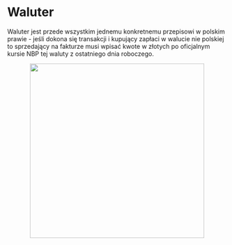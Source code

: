 # Waluter
Waluter jest przede wszystkim jednemu konkretnemu przepisowi w polskim prawie - jeśli dokona się transakcji i kupujący zapłaci w walucie nie polskiej to sprzedający na fakturze musi wpisać kwote w złotych po oficjalnym kursie NBP tej waluty z ostatniego dnia roboczego.
<p align = center>
<img src="https://user-images.githubusercontent.com/74842027/113521637-fdc54c00-959a-11eb-88d6-2b98e112e935.gif" width = 400px height = 400px>
</p>
